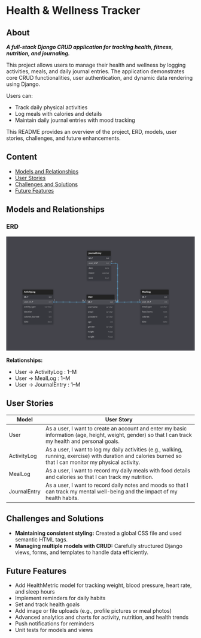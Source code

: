# Health & Wellness Tracker

## About

**_A full-stack Django CRUD application for tracking health, fitness, nutrition, and journaling._**

This project allows users to manage their health and wellness by logging activities, meals, and daily journal entries. The application demonstrates core CRUD functionalities, user authentication, and dynamic data rendering using Django.

Users can:
- Track daily physical activities
- Log meals with calories and details
- Maintain daily journal entries with mood tracking

This README provides an overview of the project, ERD, models, user stories, challenges, and future enhancements.

## Content
- [Models and Relationships](#models-and-relationships)
- [User Stories](#user-stories)
- [Challenges and Solutions](#challenges-and-solutions)
- [Future Features](#future-features)


## Models and Relationships

### ERD
![ERD Diagram](erd.png)

**Relationships:**
- User → ActivityLog : 1–M
- User → MealLog : 1–M
- User → JournalEntry : 1–M

## User Stories
| Model | User Story |
|-------|------------|
| User | As a user, I want to create an account and enter my basic information (age, height, weight, gender) so that I can track my health and personal goals. |
| ActivityLog | As a user, I want to log my daily activities (e.g., walking, running, exercise) with duration and calories burned so that I can monitor my physical activity. |
| MealLog | As a user, I want to record my daily meals with food details and calories so that I can track my nutrition. |
| JournalEntry | As a user, I want to record daily notes and moods so that I can track my mental well-being and the impact of my health habits. |

## Challenges and Solutions
- **Maintaining consistent styling:** Created a global CSS file and used semantic HTML tags.
- **Managing multiple models with CRUD:** Carefully structured Django views, forms, and templates to handle data efficiently.

## Future Features
- Add HealthMetric model for tracking weight, blood pressure, heart rate, and sleep hours
- Implement reminders for daily habits
- Set and track health goals
- Add image or file uploads (e.g., profile pictures or meal photos)
- Advanced analytics and charts for activity, nutrition, and health trends
- Push notifications for reminders
- Unit tests for models and views

